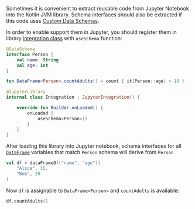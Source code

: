[//]: # (title: Use external Data Schemas in Jupyter)

<!---IMPORT org.jetbrains.kotlinx.dataframe.samples.api.Schemas-->

Sometimes it is convenient to extract reusable code from Jupyter Notebook into the Kotlin JVM library.
Schema interfaces should also be extracted if this code uses [Custom Data Schemas](schemasCustom.md). 

In order to enable support them in Jupyter, you should register them in
library [integration class](https://github.com/Kotlin/kotlin-jupyter/blob/master/docs/libraries.md) with `useSchema`
function:

```kotlin
@DataSchema
interface Person {
    val name: String
    val age: Int
}

fun DataFrame<Person>.countAdults() = count { it[Person::age] > 18 }

@JupyterLibrary
internal class Integration : JupyterIntegration() {

    override fun Builder.onLoaded() {
        onLoaded {
            useSchema<Person>()
        }
    }
}
```

After loading this library into Jupyter notebook, schema interfaces for all [`DataFrame`](DataFrame.md) variables that match `Person`
schema will derive from `Person`

<!---FUN createDf-->

```kotlin
val df = dataFrameOf("name", "age")(
    "Alice", 15,
    "Bob", 20
)
```

<!---END-->

Now `df` is assignable to `DataFrame<Person>` and `countAdults` is available:

```kotlin
df.countAdults()
```
